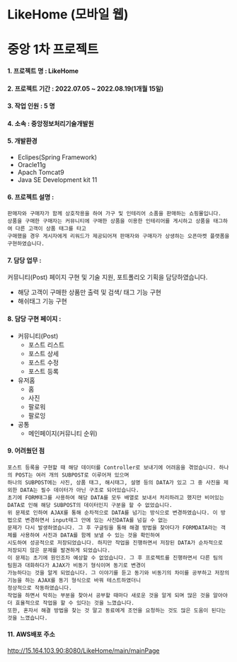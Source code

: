 # LikeHome (모바일 웹)
중앙 1차 프로젝트
================

#### 1. 프로젝트 명 : LikeHome

#### 2. 프로젝트 기간 : 2022.07.05 ~ 2022.08.19(1개월 15일)

#### 3. 작업 인원 : 5 명

#### 4. 소속 : 중앙정보처리기술개발원

#### 5. 개발환경
   - Eclipes(Spring Framework) 
   - Oracle11g 
   - Apach Tomcat9
   - Java SE Development kit 11

#### 6. 프로젝트 설명 : 
    판매자와 구매자가 함께 상호작용을 하여 가구 및 인테리어 소품을 판매하는 쇼핑몰입니다.
    상품을 구매한 구매자는 커뮤니티에 구매한 상품을 이용한 인테리어를 게시하고 상품을 태그하여 다른 고객이 상품 태그를 타고 
    구매했을 경우 게시자에게 리워드가 제공되어져 판매자와 구매자가 상생하는 오픈마켓 플랫폼을 구현하였습니다.

#### 7. 담당 업무 : 
 커뮤니티(Post) 페이지 구현 및 기술 지원, 포트폴리오 기획을 담당하였습니다.
   * 해당 고객이 구매한 상품만 출력 및 검색/ 태그 기능 구현
   * 해쉬태그 기능 구현

#### 8. 담당 구현 페이지 :
 - 커뮤니티(Post)
      * 포스트 리스트
      * 포스트 상세
      * 포스트 수정
      * 포스트 등록
 - 유저홈
      * 홈
      * 사진
      * 팔로워
      * 팔로잉 
  - 공통
      * 메인페이지(커뮤니티 순위)

#### 9. 어려웠던 점
    포스트 등록을 구현할 때 해당 데이터를 Controller로 보내기에 어려움을 겪었습니다. 하나의 POST는 여러 개의 SUBPOST로 이루어져 있으며
    하나의 SUBPOST에는 사진, 상품 태그, 해시태그, 설명 등의 DATA가 있고 그 중 사진을 제외한 DATA는 필수 데이터가 아닌 구조로 되어있습니다.
    초기에 FORM태그를 사용하여 해당 DATA를 모두 배열로 보내서 처리하려고 했지만 비어있는 DATA로 인해 해당 SUBPOST의 데이터인지 구분을 할 수 없었습니다.
    위 문제로 인하여 AJAX를 통해 순차적으로 DATA를 넘기는 방식으로 변경하였습니다. 이 방법으로 변경하면서 input태그 안에 있는 사진DATA를 넘길 수 없는
    문제가 다시 발생하였습니다. 그 후 구글링을 통해 해결 방법을 찾아다가 FORMDATA라는 객체를 사용하여 사진과 DATA를 함께 보낼 수 있는 것을 확인하여
    시도하여 성공적으로 저장되었습니다. 하지만 작업을 진행하면서 저장된 DATA가 순차적으로 저장되지 않은 문제를 발견하게 되었습니다.
    이 문제는 초기에 원인조차 예상할 수 없었습니다. 그 후 프로젝트를 진행하면서 다른 팀의 팀원과 대화하다가 AJAX가 비동기 형식이며 동기로 변경이
    가능하다는 것을 알게 되었습니다. 그 이야기를 듣고 동기와 비동기의 차이를 공부하고 저장의 기능을 하는 AJAX를 동기 형식으로 바꿔 테스트하였더니
    정상적으로 작동하였습니다.
    작업을 하면서 막히는 부분을 찾아서 공부할 때마다 새로운 것을 알게 되며 많은 것을 알아야 더 효율적으로 작업을 할 수 있다는 것을 느꼈습니다.
    또한, 혼자서 해결 방법을 찾는 것 말고 동료에게 조언을 요청하는 것도 많은 도움이 된다는 것을 느꼈습니다.

#### 11. AWS배포 주소
   http://15.164.103.90:8080/LikeHome/main/mainPage
